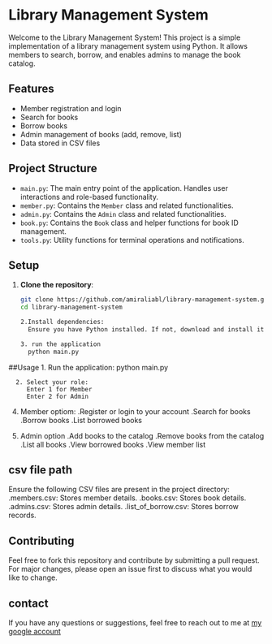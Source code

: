 # Library Management System

Welcome to the Library Management System! This project is a simple implementation of a library management system using Python. It allows members to search, borrow, and enables admins to manage the book catalog.

## Features

- Member registration and login
- Search for books
- Borrow books
- Admin management of books (add, remove, list)
- Data stored in CSV files

## Project Structure

- `main.py`: The main entry point of the application. Handles user interactions and role-based functionality.
- `member.py`: Contains the `Member` class and related functionalities.
- `admin.py`: Contains the `Admin` class and related functionalities.
- `book.py`: Contains the `Book` class and helper functions for book ID management.
- `tools.py`: Utility functions for terminal operations and notifications.

## Setup

1. **Clone the repository**:
   ```bash
   git clone https://github.com/amiraliabl/library-management-system.git
   cd library-management-system

   2.Install dependencies:
     Ensure you have Python installed. If not, download and install it [here](https://www.python.org/downloads/).

   3. run the application
     python main.py
##Usage
      1. Run the application:
         python main.py

      2. Select your role:
         Enter 1 for Member
         Enter 2 for Admin
     
  4. Member optiom:
     .Register or login to your account
     .Search for books
     .Borrow books
     .List borrowed books

   5. Admin option
      .Add books to the catalog
      .Remove books from the catalog
      .List all books
      .View borrowed books
      .View member list

## csv file path
Ensure the following CSV files are present in the project directory:
.members.csv: Stores member details.
.books.csv: Stores book details.
.admins.csv: Stores admin details.
.list_of_borrow.csv: Stores borrow records.
    
     
 ## Contributing
 Feel free to fork this repository and contribute by submitting a pull request. For major changes, please open an issue first to discuss what you would like to change.

 ## contact
 If you have any questions or suggestions, feel free to reach out to me at [my google account](amiraliabolhassani@gmail.com)

     

